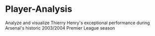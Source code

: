 # Player-Analysis
Analyze and visualize Thierry Henry's exceptional performance during Arsenal's  historic 2003/2004 Premier League season
